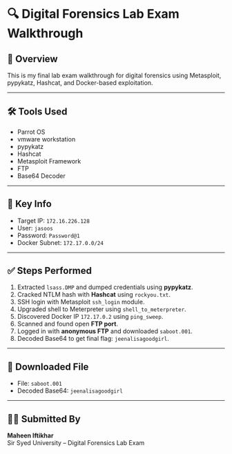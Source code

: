 # 🔍 Digital Forensics Lab Exam Walkthrough

## 🧾 Overview
This is my final lab exam walkthrough for digital forensics using Metasploit, pypykatz, Hashcat, and Docker-based exploitation.

---

## 🛠 Tools Used
- Parrot OS
- vmware workstation
- pypykatz
- Hashcat
- Metasploit Framework
- FTP
- Base64 Decoder

---

## 🔐 Key Info
- Target IP: `172.16.226.128`
- User: `jasoos`
- Password: `Password@1`
- Docker Subnet: `172.17.0.0/24`

---

## ✅ Steps Performed

1. Extracted `lsass.DMP` and dumped credentials using **pypykatz**.
2. Cracked NTLM hash with **Hashcat** using `rockyou.txt`.
3. SSH login with Metasploit `ssh_login` module.
4. Upgraded shell to Meterpreter using `shell_to_meterpreter`.
5. Discovered Docker IP `172.17.0.2` using `ping_sweep`.
6. Scanned and found open **FTP port**.
7. Logged in with **anonymous FTP** and downloaded `saboot.001`.
8. Decoded Base64 to get final flag: `jeenalisagoodgirl`.

---

## 📂 Downloaded File

- File: `saboot.001`
- Decoded Base64: `jeenalisagoodgirl`

---

## 👩‍💻 Submitted By

**Maheen Iftikhar**  
Sir Syed University – Digital Forensics Lab Exam  
